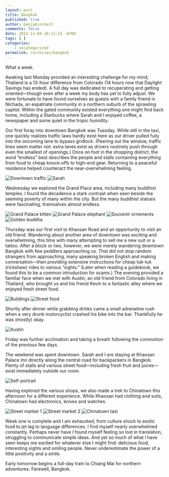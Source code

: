 ```yaml
---
layout: post
title: Bangkok
published: true
author: benjaminchait
comments: false
date: 2012-11-04 10:11:23 -0700
tags: [ ]
categories:
    - uncategorized
permalink: /archives/bangkok
---
```

What a week.

Awaking last Monday provided an interesting challenge for my mind; Thailand is a 13-hour difference from Colorado (14 hours now that Daylight Savings has ended). A full day was dedicated to recuperating and getting oriented—though even after a week my body has yet to fully adjust. We were fortunate to have found ourselves as guests with a family friend in Nichada, an expatriate community in a northern suburb of the sprawling capitol. Within the gated community existed everything one might find back home, including a Starbucks where Sarah and I enjoyed coffee, a newspaper and some quiet in the tropic humidity.

Our first foray into downtown Bangkok was Tuesday. While still in the taxi, one quickly realizes traffic laws hardly exist here as our driver pulled fully into the oncoming lane to bypass gridlock. (Peering out the window, traffic lines seem matter not: extra lanes exist as drivers routinely push through even the smallest of openings.) Once on foot in the shopping district, the word &#8220;endless&#8221; best describes the people and stalls containing everything from food to cheap knock-offs to high-end gear. Returning to a peaceful residence helped counteract the near-overwhelming feeling.

![Downtown traffic][1] 
![Sarah][2] 

Wednesday we explored the Grand Place area, including many buddhist temples. I found the decadence a stark contrast when seen beside the seeming poverty of many within the city. But the many buddhist statues were fascinating, themselves almost endless.

![Grand Palace kitten][3] 
![Grand Palace elephant][4] 
![Souvenir ornements][5] 
![Golden buddha][6] 

Thursday was our first visit to Khaosan Road and an opportunity to visit an old friend. Wandering about another area of downtown was exciting and overwhelming, this time with many attempting to sell me a new suit or a tattoo. After a block or two, however, we were merely wandering downtown Bangkok with few peddlers approaching us. That did not stop random strangers from approaching, many speaking broken English and making conversation—then providing extensive instructions for cheap tuk-tuk (rickshaw) rides to various &#8220;sights.&#8221; (Later when reading a guidebook, we found this to be a common introduction for scams.) The evening provided a familiar face when we met with Austin, an old friend from Colorado living in Thailand, who brought us and his friend Kevin to a fantastic alley where we enjoyed fresh street food.

![Buildings][7] 
![Street food][8] 

Shortly after dinner while grabbing drinks came a small adrenaline rush when a very drunk motorcyclist crashed his bike into the bar. Thankfully he was (mostly) okay.

![Austin][9] 

Friday was further acclimation and taking a breath following the commotion of the previous few days.

The weekend was spent downtown. Sarah and I are staying at Khaosan Palace Inn directly along the central road for backpackers in Bangkok. Plenty of stalls and various street food—including fresh fruit and juices—exist immediately outside our room.


![Self-portrait][10] 

Having explored the various shops, we also made a trek to Chinatown this afternoon for a different experience. While Khaosan had clothing and suits, Chinatown had electronics, knives and watches.

![Street market 1][11] 
![Street market 2][12] 
![Chinatown taxi][13] 

Week one is complete and I am exhausted; from culture shock to exotic food to jet lag to language differences, I find myself nearly overwhelmed constantly. Perhaps never have I found myself feeling so lost in translation, struggling to communicate simple ideas. And yet so much of what I have seen keeps me excited for whatever else I might find: delicious food, interesting sights and smiling people. Never underestimate the power of a little positivity and a smile.

Early tomorrow begins a full-day train to Chiang Mai for northern adventures. Farewell, Bangkok.

 [1]: /wp-content/uploads/media/img/2012/11/bangkok/DSC00105.jpg
 [2]: /wp-content/uploads/media/img/2012/11/bangkok/DSC00132.jpg
 [3]: /wp-content/uploads/media/img/2012/11/bangkok/DSC00169.jpg
 [4]: /wp-content/uploads/media/img/2012/11/bangkok/DSC00181.jpg
 [5]: /wp-content/uploads/media/img/2012/11/bangkok/DSC00189.jpg
 [6]: /wp-content/uploads/media/img/2012/11/bangkok/DSC00200.jpg
 [7]: /wp-content/uploads/media/img/2012/11/bangkok/DSC00227.jpg
 [8]: /wp-content/uploads/media/img/2012/11/bangkok/DSC00232.jpg
 [9]: /wp-content/uploads/media/img/2012/11/bangkok/DSC00236.jpg
 [10]: /wp-content/uploads/media/img/2012/11/bangkok/DSC00245.jpg
 [11]: /wp-content/uploads/media/img/2012/11/bangkok/DSC00269.jpg
 [12]: /wp-content/uploads/media/img/2012/11/bangkok/DSC00270.jpg
 [13]: /wp-content/uploads/media/img/2012/11/bangkok/DSC00281.jpg